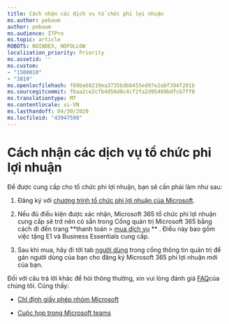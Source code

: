 ```yaml
---
title: Cách nhận các dịch vụ tổ chức phi lợi nhuận
ms.author: pebaum
author: pebaum
ms.audience: ITPro
ms.topic: article
ROBOTS: NOINDEX, NOFOLLOW
localization_priority: Priority
ms.assetid: ''
ms.custom:
- "1500010"
- "3819"
ms.openlocfilehash: f89ba68219ea3735bdbb455ed97e2abf394f201b
ms.sourcegitcommit: fbaa2ce2cfb4d56d8c4cf2fa2d95489bdfcb7ff0
ms.translationtype: MT
ms.contentlocale: vi-VN
ms.lasthandoff: 04/30/2020
ms.locfileid: "43947598"
---
```

# <a name="how-to-get-nonprofit-offers"></a>Cách nhận các dịch vụ tổ chức phi lợi nhuận

Để được cung cấp cho tổ chức phi lợi nhuận, bạn sẽ cần phải làm như sau:

1. Đăng ký với [chương trình tổ chức phi lợi nhuận của Microsoft](https://go.microsoft.com/fwlink/p/?linkid=2008962).

2. Nếu đủ điều kiện được xác nhận, Microsoft 365 tổ chức phi lợi nhuận cung cấp sẽ trở nên có sẵn trong Cổng quản trị Microsoft 365 bằng cách đi đến trang **thanh toán > [mua dịch vụ](https://go.microsoft.com/fwlink/p/?linkid=868433) ** . Điều này bao gồm việc tặng E1 và Business Essentials cung cấp.

3. Sau khi mua, hãy đi tới tab [người dùng](https://admin.microsoft.com/Adminportal/Home#/users) trong cổng thông tin quản trị để gán người dùng của bạn cho đăng ký Microsoft 365 phi lợi nhuận mới của bạn.

Đối với câu trả lời khác để hỏi thông thường, xin vui lòng đánh giá [FAQ](https://www.microsoft.com/microsoft-365/nonprofit/office-365-nonprofit#coreui-heading-67lnrlz)của chúng tôi. Cũng thấy:

- [Chỉ định giấy phép nhóm Microsoft](https://docs.microsoft.com/MicrosoftTeams/assign-teams-licenses)

- [Cuộc họp trong Microsoft teams](https://docs.microsoft.com/MicrosoftTeams/tutorial-meetings-in-teams)
